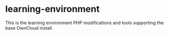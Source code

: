 learning-environment
====================

This is the learning environment PHP modifications and tools supporting the base OwnCloud install.
